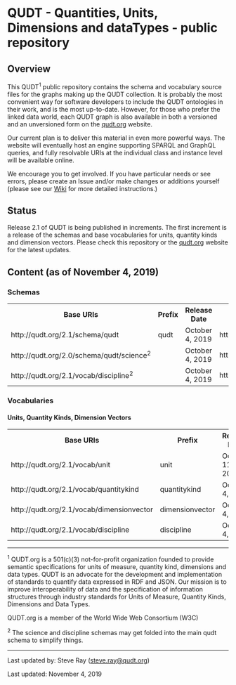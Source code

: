 QUDT - Quantities, Units, Dimensions and dataTypes - public repository
======================================================================

Overview
--------

This QUDT<sup>1</sup> public repository contains the schema and vocabulary source files for the graphs making up the QUDT collection. It is probably the most convenient way for software developers to include the QUDT ontologies in their work, and is the most up-to-date. However, for those who prefer the linked data world, each QUDT graph is also available in both a versioned and an unversioned form on the <a href="http://qudt.org">qudt.org</a> website.

Our current plan is to deliver this material in even more powerful ways. The website will eventually host an engine supporting SPARQL and GraphQL queries, and fully resolvable URIs at the individual class and instance level will be available online.

We encourage you to get involved. If you have particular needs or see errors, please create an Issue and/or make changes or additions yourself (please see our <a href="https://github.com/qudt/qudt-public-repo/wiki">   Wiki</a> for more detailed instructions.)

Status
------

Release 2.1 of QUDT is being published in increments. The first increment is a release of the schemas and base vocabularies for units, quantity kinds and dimension vectors. Please check this repository or the <a href="http://qudt.org">qudt.org</a> website for the latest updates.

Content (as of November 4, 2019)
-------

<h3>Schemas</h3>

<table>
<tr>
 <th>Base URIs</th>
 <th>Prefix</th>
 <th>Release Date</th>
 <th>Dereferenceable URI</th>
</tr>
<tr>
<td>http://qudt.org/2.1/schema/qudt</td>
<td>qudt</td>
<td>October 4, 2019</td>
<td>http://qudt.org/schema/qudt</td>
</tr>
<tr>
<td>http://qudt.org/2.0/schema/qudt/science<sup>2</sup></td>
<td></td>
<td>October 4, 2019</td>
<td>http://qudt.org/schema/qudt/science</td>
</tr>
<tr>
<td>http://qudt.org/2.1/vocab/discipline<sup>2</sup></td>
<td></td>
<td>October 4, 2019</td>
<td>http://qudt.org/vocab/discipline</td>
</tr>
</table>

<h3>Vocabularies</h3>

<h4>Units, Quantity Kinds, Dimension Vectors</h4>

<table>
<tr>
 <th>Base URIs</th>
 <th>Prefix</th>
 <th>Release Date</th>
 <th>Dereferenceable URI</th>
</tr>
<tr>
<td>http://qudt.org/2.1/vocab/unit</td>
<td>unit</td>
<td>October 11, 2019</td>
<td>http://qudt.org/vocab/unit</td>
</tr>
<tr>
<td>http://qudt.org/2.1/vocab/quantitykind</td>
<td>quantitykind</td>
<td>October 4, 2019</td>
<td>http://qudt.org/vocab/quantitykind</td>
</tr>
<tr>
<td>http://qudt.org/2.1/vocab/dimensionvector</td>
<td>dimensionvector</td>
<td>October 4, 2019</td>
<td>http://qudt.org/vocab/dimensionvector</td>
</tr>
<tr>
<td>http://qudt.org/2.1/vocab/discipline</td>
<td>discipline</td>
<td>October 4, 2019</td>
<td>http://qudt.org/vocab/discipline</td>
</tr>
</table>



<hr/>
<p style="font-size=xx-small;"><sup>1</sup> QUDT.org is a 501(c)(3) not-for-profit organization founded to provide semantic specifications for units of measure, quantity kind, dimensions and data types.   QUDT is an advocate for the development and implementation of standards to quantify data expressed in RDF and JSON.   Our mission is to improve interoperability of data and the specification of information structures through industry standards for Units of Measure, Quantity Kinds, Dimensions and Data Types.

QUDT.org is a member of the World Wide Web Consortium (W3C)

<p style="font-size=xx-small;"><sup>2</sup> The science and discipline schemas may get folded into the main qudt schema to simplify things.

<hr/>


Last updated by: Steve Ray (steve.ray@qudt.org)

Last updated: November 4, 2019
